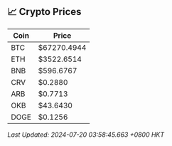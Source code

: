 ## 📈 Crypto Prices

| Coin | Price |
| ---- | ----- |
| BTC | $67270.4944 |
| ETH | $3522.6514 |
| BNB | $596.6767 |
| CRV | $0.2880 |
| ARB | $0.7713 |
| OKB | $43.6430 |
| DOGE | $0.1256 |

_Last Updated: 2024-07-20 03:58:45.663 +0800 HKT_